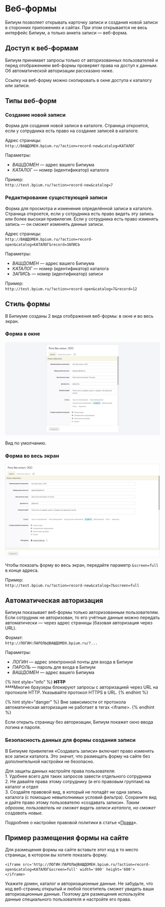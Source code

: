 # Веб-формы

Бипиум позволяет открывать карточку записи и создания новой записи в сторонних приложениях и сайтах. При этом открывается не весь интерфейс Бипиум, а только анкета записи — веб-форма.

## Доступ к веб-формам

Бипиум принимает запросы только от авторизованных пользователей и перед отображением веб-формы проверяет права на доступ к данным. Об автоматической авторизации рассказано ниже.

Ссылку на веб-форму можно скопировать в окне доступа к каталогу или записи.

## Типы веб-форм

### Создание новой записи

Форма для создания новой записи в каталоге. Страница откроется, если у сотрудника есть право на создание записей в каталоге.

Адрес страницы:\
`http://ВАШДОМЕН.bpium.ru/?action=record-new&catalog=КАТАЛОГ`

Параметры:

* _ВАШДОМЕН_ — адрес вашего Бипиума
* _КАТАЛОГ_ — номер (идентификатор) каталога

Пример:\
`http://test.bpium.ru/?action=record-new&catalog=7`

### Редактирование существующей записи

Форма для просмотра и изменения определённой записи в каталоге. Страница откроется, если у сотрудника есть право видеть эту запись или более высокая привилегия. Если у сотрудника есть право изменять запись — он сможет изменять данные записи.

Адрес страницы:\
`http://ВАШДОМЕН.bpium.ru/?action=record-open&catalog=КАТАЛОГ&record=ЗАПИСЬ`

Параметры:

* _ВАШДОМЕН_ — адрес вашего Бипиума
* _КАТАЛОГ_ — номер (идентификатор) каталога
* _ЗАПИСЬ_ — номер (идентификатор) записи

Пример:\
`http://test.bpium.ru/?action=record-open&catalog=7&record=12`

## Стиль формы

В Бипиуме созданы 2 вида отображения веб-формы: в окне и во весь экран.

### Форма в окне

![](../../../.gitbook/assets/webform-inframe.jpg)

Вид по умолчанию.

### Форма во весь экран

![](../../../.gitbook/assets/webform-fullscreen.jpg)

Чтобы показать форму во весь экран, передайте параметр `&screen=full` в конце адреса.

Пример:\
`http://test.bpium.ru/?action=record-new&catalog=7&screen=full`

## Автоматическая авторизация

Бипиум показывает веб-формы только авторизованным пользователям. Если сотрудник не авторизован, то его учётные данные можно передать автоматически — через адрес страницы (базовая авторизация через URL).

Формат:\
`http://ЛОГИН:ПАРОЛЬ@ВАШДОМЕН.bpium.ru/?...`

Параметры:

* _ЛОГИН_ — адрес электронной почты для входа в Бипиум
* _ПАРОЛЬ_ — пароль для входа в Бипиум
* _ВАШДОМЕН_ — адрес вашего Бипиума

{% hint style="info" %}
~~**HTTP**~~\
~~****~~Многие браузеры блокируют запросы с авторизацией через URL на протоколе HTTP. Указывайте протокол HTTPS в URL.
{% endhint %}

{% hint style="danger" %}
Вне зависимости от протокола автоматическая авторизация не работает в тегах \<iframe>.
{% endhint %}

Если открыть страницу без авторизации, Бипиум покажет окно ввода логина и пароля.

### Безопасность данных для формы создания записи

В Бипиуме привилегия «Создавать записи» включает право изменять все записи каталога. Это значит, что размещать форму на сайте без дополнительной настройки не безопасно.

Для защиты данных настройте права пользователя:\
1\. Удобнее всего для таких запросов завести отдельного сотрудника\
2\. Не давайте права этому сотруднику (и его правовым группам) на каталог и отдел\
3\. Создайте правовой вид, в который не попадёт ни одна запись каталога (с помощью невыполнимых условий фильтра). Сохраните вид и дайте право этому пользователю «создавать записи». _Таким образом, пользователь не сможет видеть записи каталога, но сможет создавать новые._

Подробнее о настройке правовой политики в статье «[Права](https://github.com/bpium/bpium-documentation/tree/3eee69fa93775fc88bf609ca5696e1f9581d33fa/policy.html)».

## Пример размещения формы на сайте

Для размещения формы на сайте вставьте этот код в то место страницы, в котором вы хотите показать форму.

```
<iframe src='http://ЛОГИН:ПАРОЛЬ@ВАШДОМЕН.bpium.ru/?action=record-open&catalog=КАТАЛОГ&screen=full' width='800' height='600'>
</iframe>
```

Укажите домен, каталог и авторизационные данные. Не забудьте, что код веб-страниц открытый и любой посетитель сможет увидеть ваши авторизационные данные. Поэтому для размещения используйте данные специального пользователя и настройте его права.
